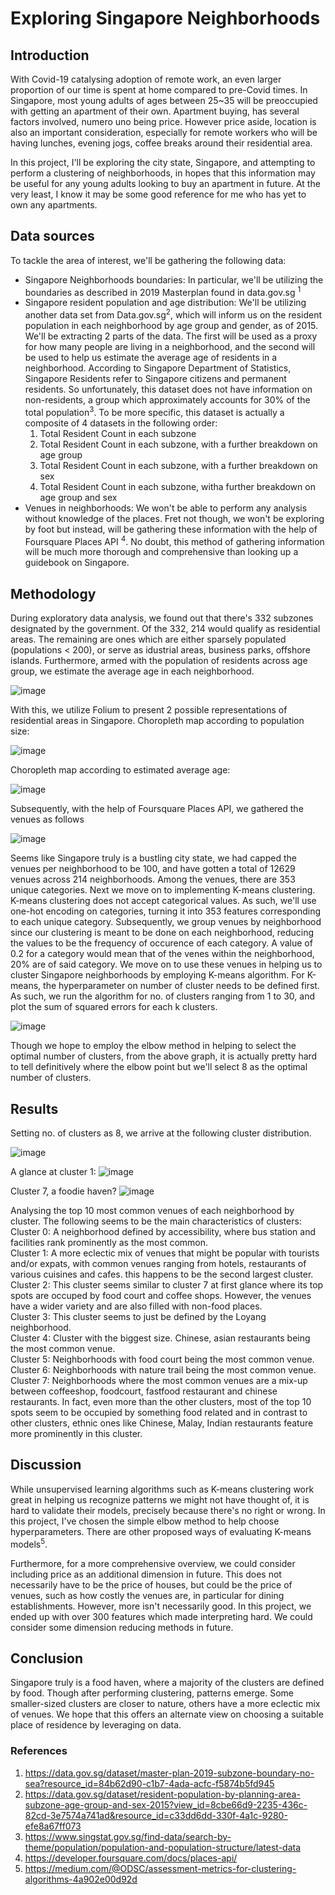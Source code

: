 # Exploring Singapore Neighborhoods

## Introduction
With Covid-19 catalysing adoption of remote work, an even larger proportion of our time is spent at home compared to pre-Covid times. In Singapore, most young adults of ages between 25~35 will be preoccupied with getting an apartment of their own. Apartment buying, has several factors involved, numero uno being price. However price aside, location is also an important consideration, especially for remote workers who will be having lunches, evening jogs, coffee breaks around their residential area.

In this project, I'll be exploring the city state, Singapore, and attempting to perform a clustering of neighborhoods, in hopes that this information may be useful for any young adults looking to buy an apartment in future. At the very least, I know it may be some good reference for me who has yet to own any apartments.

## Data sources
To tackle the area of interest, we'll be gathering the following data:
* Singapore Neighborhoods boundaries: In particular, we'll be utilizing the boundaries as described in 2019 Masterplan found in data.gov.sg <sup>1</sup>
* Singapore resident population and age distribution: We'll be utilizing another data set from Data.gov.sg<sup>2</sup>, which will inform us on the resident population in each neighborhood by age group and gender, as of 2015. We'll be extracting 2 parts of the data. The first will be used as a proxy for how many people are living in a neighborhood, and the second will be used to help us estimate the average age of residents in a neighborhood. According to Singapore Department of Statistics, Singapore Residents refer to Singapore citizens and permanent residents. So unfortunately, this dataset does not have information on non-residents, a group which approximately accounts for 30% of the total population<sup>3</sup>. To be more specific, this dataset is actually a composite of 4 datasets in the following order:
  <ol>
  <li>Total Resident Count in each subzone</li>
  <li>Total Resident Count in each subzone, with a further breakdown on age group</li>
  <li>Total Resident Count in each subzone, with a further breakdown on sex</li>
  <li>Total Resident Count in each subzone, witha further breakdown on age group and sex</li>
  </ol>
* Venues in neighborhoods: We won't be able to perform any analysis without knowledge of the places. Fret not though, we won't be exploring by foot but instead, will be gathering these information with the help of Foursquare Places API <sup>4</sup>. No doubt, this method of gathering information will be much more thorough and comprehensive than looking up a guidebook on Singapore.

## Methodology
During exploratory data analysis, we found out that there's 332 subzones designated by the government. Of the 332, 214 would qualify as residential areas. The remaining are ones which are either sparsely populated (populations < 200), or serve as idustrial areas, business parks, offshore islands. Furthermore, armed with the population of residents across age group, we estimate the average age in each neighborhood. 

![image](https://user-images.githubusercontent.com/65491089/123555900-14a2c580-d7bb-11eb-91e8-609432876ba0.png)

With this, we utilize Folium to present 2 possible representations of residential areas in Singapore. Choropleth map according to population size: 

![image](https://user-images.githubusercontent.com/65491089/123555918-3308c100-d7bb-11eb-9070-183da13a4372.png)

Choropleth map according to estimated average age: 

![image](https://user-images.githubusercontent.com/65491089/123555925-3d2abf80-d7bb-11eb-960c-b5fe355a481f.png)

Subsequently, with the help of Foursquare Places API, we gathered the venues as follows 

![image](https://user-images.githubusercontent.com/65491089/123555943-53388000-d7bb-11eb-91d3-cee3a342bf94.png)

Seems like Singapore truly is a bustling city state, we had capped the venues per neighborhood to be 100, and have gotten a total of 12629 venues across 214 neighborhoods. Among the venues, there are 353 unique categories. Next we move on to implementing K-means clustering. K-means clustering does not accept categorical values. As such, we'll use one-hot encoding on categories, turning it into 353 features corresponding to each unique category. Subsequently, we group venues by neighborhood since our clustering is meant to be done on each neighborhood, reducing the values to be the frequency of occurence of each category. A value of 0.2 for a category would mean that of the venes within the neighborhood, 20% are of said category.
We move on to use these venues in helping us to cluster Singapore neighborhoods by employing K-means algorithm. For K-means, the hyperparameter on number of cluster needs to be defined first. As such, we run the algorithm for no. of clusters ranging from 1 to 30, and plot the sum of squared errors for each k clusters.

![image](https://user-images.githubusercontent.com/65491089/123555950-5fbcd880-d7bb-11eb-8e6e-343f0bfc135d.png)

Though we hope to employ the elbow method in helping to select the optimal number of clusters, from the above graph, it is actually pretty hard to tell definitively where the elbow point but we'll select 8 as the optimal number of clusters.

## Results
Setting no. of clusters as 8, we arrive at the following cluster distribution.

![image](https://user-images.githubusercontent.com/65491089/123555963-6e0af480-d7bb-11eb-85b8-acdab4dd184c.png)

A glance at cluster 1:
![image](https://user-images.githubusercontent.com/65491089/123555976-7c591080-d7bb-11eb-8897-a8b0f7df5bd1.png)

Cluster 7, a foodie haven?
![image](https://user-images.githubusercontent.com/65491089/123555873-f210ac80-d7ba-11eb-954d-4ffcb20dc099.png)

Analysing the top 10 most common venues of each neighborhood by cluster. The following seems to be the main characteristics of clusters:<br>
Cluster 0: A neighborhood defined by accessibility, where bus station and facilities rank prominently as the most common.<br>
Cluster 1: A more eclectic mix of venues that might be popular with tourists and/or expats, with common venues ranging from hotels, restaurants of various cuisines and cafes. this happens to be the second largest cluster.<br>
Cluster 2: This cluster seems similar to cluster 7 at first glance where its top spots are occuped by food court and coffee shops. However, the venues have a wider variety and are also filled with non-food places.<br>
Cluster 3: This cluster seems to just be defined by the Loyang neighborhood.<br>
Cluster 4: Cluster with the biggest size. Chinese, asian restaurants being the most common venue.<br>
Cluster 5: Neighborhoods with food court being the most common venue.<br>
Cluster 6: Neighborhoods with nature trail being the most common venue.<br>
Cluster 7: Neighborhoods where the most common venues are a mix-up between coffeeshop, foodcourt, fastfood restaurant and chinese restaurants. In fact, even more than the other clusters, most of the top 10 spots seem to be occupied by something food related and in contrast to other clusters, ethnic ones like Chinese, Malay, Indian restaurants feature more prominently in this cluster.<br>

## Discussion
While unsupervised learning algorithms such as K-means clustering work great in helping us recognize patterns we might not have thought of, it is hard to validate their models, precisely because there's no right or wrong. In this project, I've chosen the simple elbow method to help choose hyperparameters. There are other proposed ways of evaluating K-means models<sup>5</sup>.

Furthermore, for a more comprehensive overview, we could consider including price as an additional dimension in future. This does not necessarily have to be the price of houses, but could be the price of venues, such as how costly the venues are, in particular for dining establishments. However, more isn't necessarily good. In this project, we ended up with over 300 features which made interpreting hard. We could consider some dimension reducing methods in future.

## Conclusion
Singapore truly is a food haven, where a majority of the clusters are defined by food. Though after performing clustering, patterns emerge. Some smaller-sized clusters are closer to nature, others have a more eclectic mix of venues. We hope that this offers an alternate view on choosing a suitable place of residence by leveraging on data.

### References
1. https://data.gov.sg/dataset/master-plan-2019-subzone-boundary-no-sea?resource_id=84b62d90-c1b7-4ada-acfc-f5874b5fd945
2. https://data.gov.sg/dataset/resident-population-by-planning-area-subzone-age-group-and-sex-2015?view_id=8cbe66d9-2235-436c-82cd-3e7574a741ad&resource_id=c33dd6dd-330f-4a1c-9280-efe8a67ff073
3. https://www.singstat.gov.sg/find-data/search-by-theme/population/population-and-population-structure/latest-data
4. https://developer.foursquare.com/docs/places-api/
5. https://medium.com/@ODSC/assessment-metrics-for-clustering-algorithms-4a902e00d92d

